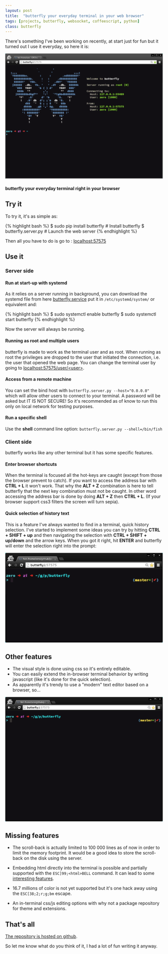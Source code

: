 ```yaml
---
layout: post
title:  "butterfly your everyday terminal in your web browser"
tags: [projects, butterfly, websocket, coffeescript, python]
class: butterfly
---
```



There's something I've been working on recently, at start just for fun but it turned out I use it everyday, so here it is:

![butterfly screen cast](/assets/butterfly_1.gif)
#### **butterfly** your everyday terminal right in your browser


## Try it

To try it, it's as simple as:

{% highlight bash %}
$ sudo pip install butterfly # Install butterfly
$ butterfly.server.py        # Launch the web server
{% endhighlight %}

Then all you have to do is go to : [localhost:57575](http://localhost:57575)


## Use it

### Server side

#### Run at start-up with systemd

As it relies on a server running in background, you can download the systemd file from here [butterfly.service](https://github.com/paradoxxxzero/butterfly/raw/master/butterfly.service) put it in `/etc/systemd/system/` or equivalent and:

{% highlight bash %}
$ sudo systemctl enable butterfly
$ sudo systemctl start butterfly
{% endhighlight %}

Now the server will always be running.


#### Running as root and multiple users

butterfly is made to work as the terminal user and as root. When running as root the privileges are dropped to the user that initiated the connection, i.e. the user that opened the web page. You can change the terminal user by going to  [localhost:57575/user/\<user\>](http://localhost:57575/user/user).


#### Access from a remote machine

You can set the bind host with `butterfly.server.py --host="0.0.0.0"` which will allow other users to connect to your terminal.
A password will be asked but IT IS NOT SECURE! So it's recommended as of know to run this only on local network for testing purposes.


#### Run a specific shell

Use the **shell** command line option: `butterfly.server.py --shell=/bin/fish`


### Client side

butterfly works like any other terminal but it has some specific features.


#### Enter browser shortcuts

When the terminal is focused all the hot-keys are caught (except from those the browser prevent to catch).
If you want to access the address bar with **CTRL + L** it won't work. That why the **ALT + Z** combination is here to tell butterfly that the next key combination must not be caught. In other word accessing the address bar is done by doing **ALT + Z** then **CTRL + L**. (If your browser support css3 filters the screen will turn sepia).


#### Quick selection of history text

This is a feature I've always wanted to find in a terminal, quick history selection. I've started to implement some ideas you can try by hitting **CTRL + SHIFT + up** and then navigating the selection with **CTRL + SHIFT + up/down** and the arrow keys. When you got it right, hit **ENTER** and butterfly will enter the selection right into the prompt:

![butterfly selection](/assets/butterfly_2.gif)


## Other features

* The visual style is done using css so it's entirely editable.
* You can easily extend the in-browser terminal behavior by writing javascript (like it's done for the quick selection).
* As apparently it's trendy to use a "modern" text editor based on a browser, so...

![butterfly modern editors](/assets/butterfly_3.gif)


## Missing features

* The scroll-back is actually limited to 100 000 lines as of now in order to limit the memory footprint. It would be a good idea to store the scroll-back on the disk using the server.

* Embedding html directly into the terminal is possible and partially supported with the `ESC]99;<html>BELL` command. It can lead to some [interesting features](https://github.com/paradoxxxzero/butterfly/tree/master/bin).

* 16.7 millions of color is not yet supported but it's one hack away using the `ESC[38;2;r;g;bm` escape.
* An in-terminal css/js editing options with why not a package repository for theme and extensions.


## That's all

[The repository is hosted on github](https://github.com/paradoxxxzero/butterfly).

So let me know what do you think of it, I had a lot of fun writing it anyway.
